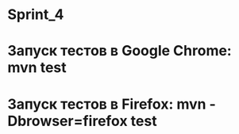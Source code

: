 # Sprint_4
# Запуск тестов в Google Chrome: mvn test
# Запуск тестов в Firefox: mvn -Dbrowser=firefox test
